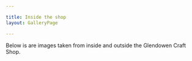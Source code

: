 ```yaml
---

title: Inside the shop
layout: GalleryPage

---
```


Below is are images taken from inside and outside the Glendowen Craft Shop.

<JustifiedCloudinaryImageGallery tag="inside-shop"/>